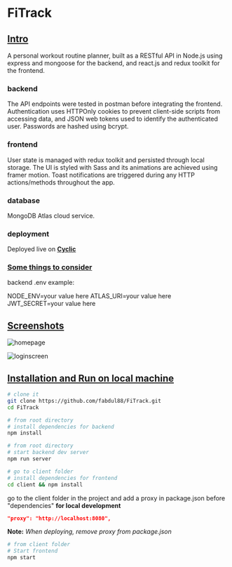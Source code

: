 # FiTrack

## <u>Intro</u>

A personal workout routine planner, built as a RESTful API in Node.js using express and mongoose for the backend, and react.js and redux toolkit for the frontend.

### backend

The API endpoints were tested in postman before integrating the frontend. Authentication uses HTTPOnly cookies to prevent client-side scripts from accessing data, and JSON web tokens used to identify the authenticated user. Passwords are hashed using bcrypt.

### frontend

User state is managed with redux toolkit and persisted through local storage. The UI is styled with Sass and its animations are achieved using framer motion. Toast notifications are triggered during any HTTP actions/methods throughout the app.

### database

MongoDB Atlas cloud service.

### deployment

Deployed live on **[Cyclic](https://real-red-squid-tutu.cyclic.cloud/)**

### <u>Some things to consider</u>

backend .env example:

NODE_ENV=your value here
ATLAS_URI=your value here
JWT_SECRET=your value here

## <u>Screenshots</u>

![homepage](https://github.com/fabdul88/FiTrack/assets/60126985/c5e10b02-e5c5-4f0b-b132-377c0dc28ed3)

![loginscreen](https://github.com/fabdul88/FiTrack/assets/60126985/712f5ed6-1b2c-421e-b374-a6b2e382b8c6)

## <u>Installation and Run on local machine</u>

```bash
# clone it
git clone https://github.com/fabdul88/FiTrack.git
cd FiTrack

# from root directory
# install dependencies for backend
npm install

# from root directory
# start backend dev server
npm run server

# go to client folder
# install dependencies for frontend
cd client && npm install
```

go to the client folder in the project and add a proxy in package.json before "dependencies" **for local development**

```json
"proxy": "http://localhost:8080",
```

**Note:** <i>When deploying, remove proxy from package.json</i>

```bash
# from client folder
# Start frontend
npm start

```
